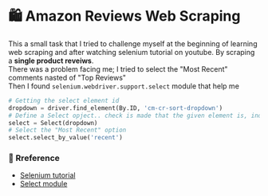 # :shopping: Amazon Reviews Web Scraping
This a small task that I tried to challenge myself at the beginning of learning web scraping and after watching selenium tutorial on youtube. By scraping a **single product reveiws**.  
There was a problem facing me; I tried to select the "Most Recent" comments nasted of "Top Reviews"  
Then I found `selenium.webdriver.support.select` module that help me 
```python
# Getting the select element id
dropdown = driver.find_element(By.ID, 'cm-cr-sort-dropdown')
# Define a Select opject.. check is made that the given element is, indeed, a SELECT tag
select = Select(dropdown)
# Select the "Most Recent" option
select.select_by_value('recent')
```

### :book: Rreference
- [Selenium tutorial](https://www.youtube.com/watch?v=Xjv1sY630Uc&list=PLzMcBGfZo4-n40rB1XaJ0ak1bemvlqumQ)
- [Select module](https://www.selenium.dev/selenium/docs/api/py/webdriver_support/selenium.webdriver.support.select.html#module-selenium.webdriver.support.select)

